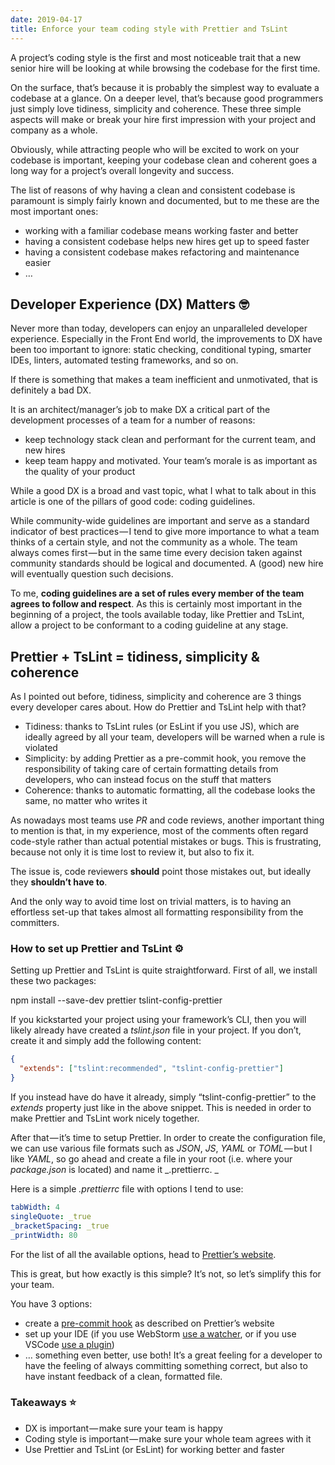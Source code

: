 ```yaml
---
date: 2019-04-17
title: Enforce your team coding style with Prettier and TsLint
---
```


A project’s coding style is the first and most noticeable trait that a new senior hire will be looking at while browsing the codebase for the first time. 

On the surface, that’s because it is probably the simplest way to evaluate a codebase at a glance. On a deeper level, that’s because good programmers just simply love tidiness, simplicity and coherence. These three simple aspects will make or break your hire first impression with your project and company as a whole.

Obviously, while attracting people who will be excited to work on your codebase is important, keeping your codebase clean and coherent goes a long way for a project’s overall longevity and success. 

The list of reasons of why having a clean and consistent codebase is paramount is simply fairly known and documented, but to me these are the most important ones:

*   working with a familiar codebase means working faster and better
*   having a consistent codebase helps new hires get up to speed faster
*   having a consistent codebase makes refactoring and maintenance easier
*   …

## Developer Experience (DX) Matters 🤓

Never more than today, developers can enjoy an unparalleled developer experience. Especially in the Front End world, the improvements to DX have been too important to ignore: static checking, conditional typing, smarter IDEs, linters, automated testing frameworks, and so on. 

If there is something that makes a team inefficient and unmotivated, that is definitely a bad DX.

It is an architect/manager’s job to make DX a critical part of the development processes of a team for a number of reasons:

*   keep technology stack clean and performant for the current team, and new hires
*   keep team happy and motivated. Your team’s morale is as important as the quality of your product

While a good DX is a broad and vast topic, what I what to talk about in this article is one of the pillars of good code: coding guidelines. 

While community-wide guidelines are important and serve as a standard indicator of best practices — I tend to give more importance to what a team thinks of a certain style, and not the community as a whole. The team always comes first — but in the same time every decision taken against community standards should be logical and documented. A (good) new hire will eventually question such decisions.

To me, **coding guidelines are a set of rules every member of the team agrees to follow and respect**. As this is certainly most important in the beginning of a project, the tools available today, like Prettier and TsLint, allow a project to be conformant to a coding guideline at any stage.

## Prettier + TsLint = tidiness, simplicity & coherence

As I pointed out before, tidiness, simplicity and coherence are 3 things every developer cares about. How do Prettier and TsLint help with that?

*   Tidiness: thanks to TsLint rules (or EsLint if you use JS), which are ideally agreed by all your team, developers will be warned when a rule is violated
*   Simplicity: by adding Prettier as a pre-commit hook, you remove the responsibility of taking care of certain formatting details from developers, who can instead focus on the stuff that matters
*   Coherence: thanks to automatic formatting, all the codebase looks the same, no matter who writes it

As nowadays most teams use _PR_ and code reviews, another important thing to mention is that, in my experience, most of the comments often regard code-style rather than actual potential mistakes or bugs. This is frustrating, because not only it is time lost to review it, but also to fix it.

The issue is, code reviewers **should** point those mistakes out, but ideally they **shouldn’t have to**.

And the only way to avoid time lost on trivial matters, is to having an effortless set-up that takes almost all formatting responsibility from the committers.

### How to set up Prettier and TsLint ⚙️

Setting up Prettier and TsLint is quite straightforward. First of all, we install these two packages:

npm install --save-dev prettier tslint-config-prettier

If you kickstarted your project using your framework’s CLI, then you will likely already have created a _tslint.json_ file in your project. If you don’t, create it and simply add the following content:

```json
{  
  "extends": ["tslint:recommended", "tslint-config-prettier"]  
}
```

If you instead have do have it already, simply “tslint-config-prettier” to the _extends_ property just like in the above snippet. This is needed in order to make Prettier and TsLint work nicely together.

After that — it’s time to setup Prettier. In order to create the configuration file, we can use various file formats such as _JSON_, _JS_, _YAML_ or _TOML_ — but I like _YAML_, so go ahead and create a file in your root (i.e. where your _package.json_ is located) and name it _.prettierrc. _

Here is a simple _.prettierrc_ file with options I tend to use:

```yaml
tabWidth: 4  
singleQuote: _true  
_bracketSpacing: _true  
_printWidth: 80
```

For the list of all the available options, head to [Prettier’s website](https://medium.com/r/?url=https%3A%2F%2Fprettier.io%2Fdocs%2Fen%2Foptions.html).

This is great, but how exactly is this simple? It’s not, so let’s simplify this for your team.

You have 3 options:

*   create a [pre-commit hook](https://medium.com/r/?url=https%3A%2F%2Fprettier.io%2Fdocs%2Fen%2Fprecommit.html) as described on Prettier’s website
*   set up your IDE (if you use WebStorm [use a watcher](https://medium.com/r/?url=https%3A%2F%2Fprettier.io%2Fdocs%2Fen%2Fwebstorm.html), or if you use VSCode [use a plugin](https://medium.com/r/?url=https%3A%2F%2Fprettier.io%2Fdocs%2Fen%2Feditors.html))
*   … something even better, use both! It’s a great feeling for a developer to have the feeling of always committing something correct, but also to have instant feedback of a clean, formatted file.

### Takeaways ⭐️

*   DX is important — make sure your team is happy
*   Coding style is important — make sure your whole team agrees with it
*   Use Prettier and TsLint (or EsLint) for working better and faster
